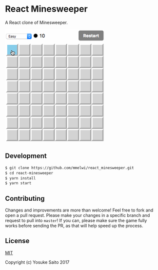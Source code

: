 # React Minesweeper

A React clone of Minesweeper.


![Screenshot](screenshot.gif)

## Development

```sh
$ git clone https://github.com/mmelwi/react_minesweeper.git
$ cd react-minesweeper
$ yarn install
$ yarn start
```

## Contributing

Changes and improvements are more than welcome! Feel free to fork and open a pull request. Please make your changes in a specific branch and request to pull into `master`! If you can, please make sure the game fully works before sending the PR, as that will help speed up the process.


## License

[MIT](http://opensource.org/licenses/MIT)

Copyright (c) Yosuke Saito 2017

